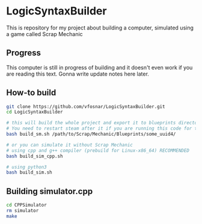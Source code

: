 # LogicSyntaxBuilder
This is repository for my project about building a computer, simulated using a game called Scrap Mechanic
## Progress
This computer is still in progress of building and it doesn't even work if you are reading this text. Gonna write update notes here later.
## How-to build
```bash
git clone https://github.com/vfosnar/LogicSyntaxBuilder.git
cd LogicSyntaxBuilder

# this will build the whole project and export it to blueprints directory.
# You need to restart steam after it if you are running this code for the first time
bash build_sm.sh /path/to/Scrap/Mechanic/Blueprints/some_uuid4/

# or you can simulate it without Scrap Mechanic
# using cpp and g++ compiler (prebuild for Linux-x86_64) RECOMMENDED
bash build_sim_cpp.sh

# using python3
bash build_sim.sh
```
## Building simulator.cpp
``` bash
cd CPPSimulator
rm simulator
make
```
